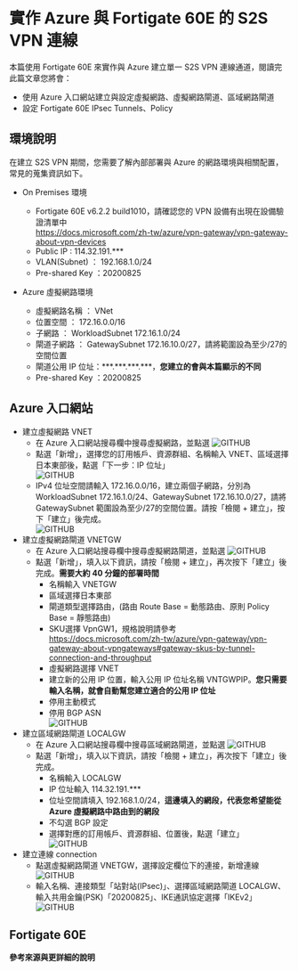 # 實作 Azure 與 Fortigate 60E 的 S2S VPN 連線
 本篇使用 Fortigate 60E 來實作與 Azure 建立單一 S2S VPN 連線通道，閱讀完此篇文章您將會：<br>
 - 使用 Azure 入口網站建立與設定虛擬網路、虛擬網路閘道、區域網路閘道<br>
 - 設定 Fortigate 60E IPsec Tunnels、Policy<br>

## 環境說明

 在建立 S2S VPN 期間，您需要了解內部部署與 Azure 的網路環境與相關配置，常見的蒐集資訊如下。

 - On Premises 環境
	- Fortigate 60E v6.2.2 build1010，請確認您的 VPN 設備有出現在設備驗證清單中 <br>
	  https://docs.microsoft.com/zh-tw/azure/vpn-gateway/vpn-gateway-about-vpn-devices<br>
	- Public IP : 114.32.191.\*\*\* <br>
	- VLAN(Subnet) ： 192.168.1.0/24<br>
	- Pre-shared Key ：20200825<br>

 - Azure 虛擬網路環境<br>
	- 虛擬網路名稱 ： VNet<br>
	- 位置空間 ： 172.16.0.0/16<br>
	- 子網路 ： WorkloadSubnet 172.16.1.0/24<br>
	- 閘道子網路 ： GatewaySubnet 172.16.10.0/27，請將範圍設為至少/27的空間位置<br>
	- 閘道公用 IP 位址：\*\*\*.\*\*\*.\*\*\*.\*\*\*，**您建立的會與本篇顯示的不同**<br>
	- Pre-shared Key ：20200825<br>

## Azure 入口網站
 - 建立虛擬網路 VNET<br>
	- 在 Azure 入口網站搜尋欄中搜尋虛擬網路，並點選
	![GITHUB](https://github.com/BrianHsing/Azure-Virtual-Network-Gateway/tree/master/S2S/Fortigate/image/createvnet1.PNG "createvnet1")<br>
	- 點選「新增」，選擇您的訂用帳戶、資源群組、名稱輸入 VNET、區域選擇日本東部後，點選「下一步：IP 位址」<br>
	![GITHUB](https://github.com/BrianHsing/Azure-Virtual-Network-Gateway/tree/master/S2S/Fortigate/image/createvnet3.PNG "createvnet3")<br>
	- IPv4 位址空間請輸入 172.16.0.0/16，建立兩個子網路，分別為 WorkloadSubnet 172.16.1.0/24、GatewaySubnet 172.16.10.0/27，請將 GatewaySubnet 範圍設為至少/27的空間位置。請按「檢閱 + 建立」，按下「建立」後完成。<br>
	![GITHUB](https://github.com/BrianHsing/Azure-Virtual-Network-Gateway/tree/master/S2S/Fortigate/image/createvnet4.PNG "createvnet4")<br>
 - 建立虛擬網路閘道 VNETGW<br>
	- 在 Azure 入口網站搜尋欄中搜尋虛擬網路閘道，並點選
	![GITHUB](https://github.com/BrianHsing/Azure-Virtual-Network-Gateway/tree/master/S2S/Fortigate/image/createvnetgw1.PNG "createvnetgw1")<br>
	- 點選「新增」，填入以下資訊，請按「檢閱 + 建立」，再次按下「建立」後完成。**需要大約 40 分鐘的部署時間**<br>
		- 名稱輸入 VNETGW<br>
		- 區域選擇日本東部<br>
		- 閘道類型選擇路由，(路由 Route Base = 動態路由、原則 Policy Base = 靜態路由)<br>
		- SKU選擇 VpnGW1，規格說明請參考 https://docs.microsoft.com/zh-tw/azure/vpn-gateway/vpn-gateway-about-vpngateways#gateway-skus-by-tunnel-connection-and-throughput<br>
		- 虛擬網路選擇 VNET<br>
		- 建立新的公用 IP 位置，輸入公用 IP 位址名稱 VNTGWPIP。**您只需要輸入名稱，就會自動幫您建立適合的公用 IP 位址**<br>
		- 停用主動模式<br>
		- 停用 BGP ASN<br>
		![GITHUB](https://github.com/BrianHsing/Azure-Virtual-Network-Gateway/tree/master/S2S/Fortigate/image/createvnetgw2.PNG "createvnetgw2")<br>
 - 建立區域網路閘道 LOCALGW<br>
	- 在 Azure 入口網站搜尋欄中搜尋區域網路閘道，並點選
	![GITHUB](https://github.com/BrianHsing/Azure-Virtual-Network-Gateway/tree/master/S2S/Fortigate/image/createlocalnetgw1.PNG "createlocalnetgw1")<br>
	- 點選「新增」，填入以下資訊，請按「檢閱 + 建立」，再次按下「建立」後完成。<br>
		- 名稱輸入 LOCALGW<br>
		- IP 位址輸入 114.32.191.\*\*\*<br>
		- 位址空間請填入 192.168.1.0/24，**這邊填入的網段，代表您希望能從 Azure 虛擬網路中路由到的網段**<br>
		- 不勾選 BGP 設定<br>
		- 選擇對應的訂用帳戶、資源群組、位置後，點選「建立」<br>
		![GITHUB](https://github.com/BrianHsing/Azure-Virtual-Network-Gateway/tree/master/S2S/Fortigate/image/createlocalnetgw2.PNG "createlocalnetgw2")<br>
 - 建立連線 connection
	- 點選虛擬網路閘道 VNETGW，選擇設定欄位下的連接，新增連線<br>
	![GITHUB](https://github.com/BrianHsing/Azure-Virtual-Network-Gateway/tree/master/S2S/Fortigate/image/connetion1.png "connetion1")<br>
	- 輸入名稱、連接類型「站對站(IPsec)」、選擇區域網路閘道 LOCALGW、輸入共用金鑰(PSK)「20200825」、IKE通訊協定選擇「IKEv2」<br>
	![GITHUB](https://github.com/BrianHsing/Azure-Virtual-Network-Gateway/tree/master/S2S/Fortigate/image/connetion2.png "connetion2")<br>

## Fortigate 60E



**參考來源與更詳細的說明**